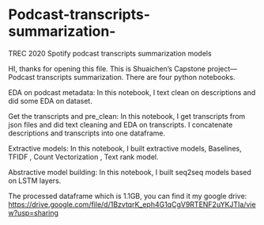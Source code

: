 # Podcast-transcripts-summarization-
TREC 2020 Spotify podcast transcripts summarization models

HI, thanks for opening this file.
This is Shuaichen’s Capstone project—Podcast transcripts summarization.
There are four python notebooks.

EDA on podcast metadata:
In this notebook, I text clean on descriptions and did some EDA on dataset.

Get the transcripts and pre_clean:
In this notebook, I get transcripts from json files and did text cleaning and EDA on transcripts. I concatenate descriptions and transcripts into one dataframe.

Extractive models:
In this notebook, I built extractive models, Baselines, TFIDF , Count Vectorization , Text rank model.

Abstractive model building:
In this notebook, I built seq2seq models based on LSTM layers. 


The processed dataframe which is 1.1GB, you can find it my google drive:
https://drive.google.com/file/d/1BzvtqrK_eph4G1qCgV9RTENF2uYKJTIa/view?usp=sharing
